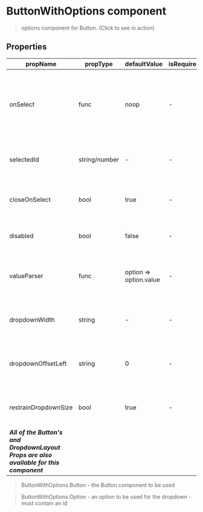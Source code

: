 # ButtonWithOptions component

> options component for Button. (Click to see in action)

## Properties

| propName | propType | defaultValue | isRequired | description |
|----------|----------|--------------|------------|-------------|
| onSelect | func | noop | - | Callback when the user selects one of the selections. Called with the selection. |
| selectedId | string/number | - | - | The id of the selected option in the list |
| closeOnSelect | bool | true | - | Should the options container close on selection |
| disabled | bool | false | - |  when set to true this component is disabled |
| valueParser | func | option => option.value | - | function that extracts the value from an option |
| dropdownWidth | string | - | - | An optional custom width for the dropdown |
| dropdownOffsetLeft | string | 0 | - | Am optional horizontal offset to the dropdown |
| restrainDropdownSize | bool | true | - | Restrain dropdown width to button's width |
| ***All of the Button's and DropdownLayout Props are also available for this component*** | | | | |

> ButtonWithOptions.Button - the Button component to be used

> ButtonWithOptions.Option - an option to be used for the dropdown - must contain an id